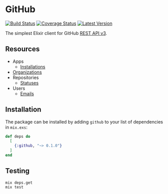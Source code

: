 # GitHub

[![Build Status](https://img.shields.io/travis/WorkflowCI/github.svg)](https://travis-ci.org/WorkflowCI/github)
[![Coverage Status](https://coveralls.io/repos/github/WorkflowCI/github/badge.svg)](https://coveralls.io/github/WorkflowCI/github)
[![Latest Version](https://img.shields.io/hexpm/v/github.svg)](https://hex.pm/packages/github)

The simplest Elixir client for GitHub [REST API v3](https://developer.github.com/v3/).

## Resources


* Apps
  * [Installations](https://hexdocs.pm/github/Github.Apps.Installations.html)
* [Organizations](https://hexdocs.pm/github/Github.Orgs.html)
* Repositories
  * [Statuses](https://hexdocs.pm/github/Github.Repos.Statuses.html)
* Users
  * [Emails](https://hexdocs.pm/github/Github.Users.Emails.html)

## Installation

The package can be installed by adding `github` to your list of dependencies in `mix.exs`:

```elixir
def deps do
  [
    {:github, "~> 0.1.0"}
  ]
end
```

## Testing

```
mix deps.get
mix test
```
